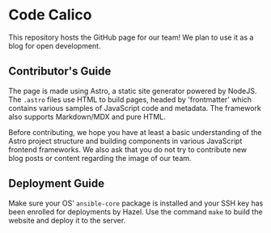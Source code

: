 # Code Calico

This repository hosts the GitHub page for our team! We plan to use it as a blog for open development.

## Contributor's Guide

The page is made using Astro, a static site generator powered by NodeJS. The `.astro` files use HTML to build pages, headed by 'frontmatter' which contains various samples of JavaScript code and metadata. The framework also supports Markdown/MDX and pure HTML.

Before contributing, we hope you have at least a basic understanding of the Astro project structure and building components in various JavaScript frontend frameworks. We also ask that you do not try to contribute new blog posts or content regarding the image of our team.

## Deployment Guide
Make sure your OS' `ansible-core` package is installed and your SSH key has been enrolled for deployments by Hazel. Use the command `make` to build the website and deploy it to the server.
